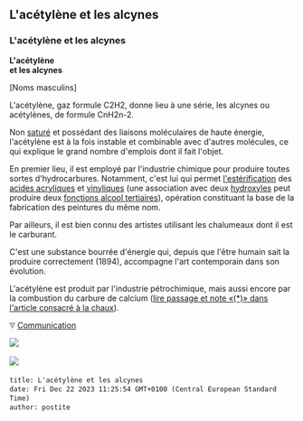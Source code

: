 ## L'acétylène et les alcynes
### L'acétylène et les alcynes
 **L'acétylène  
et les alcynes**  

\[Noms masculins\]

L'acétylène, gaz formule C2H2, donne lieu à une série, les alcynes ou acétylènes, de formule CnH2n-2.

Non [saturé](saturation.html) et possédant des liaisons moléculaires de haute énergie, l'acétylène est à la fois instable et combinable avec d'autres molécules, ce qui explique le grand nombre d'emplois dont il fait l'objet.

En premier lieu, il est employé par l'industrie chimique pour produire toutes sortes d'hydrocarbures. Notamment, c'est lui qui permet [l'estérification](saponification.html#lesterification) des [acides acryliques](acryliquegloss.html) et [vinyliques](vinylegloss.html) (une association avec deux [hydroxyles](hydroxyle.html) peut produire deux [fonctions alcool tertiaires](alcool.html#fonctionalcooltertiaire)), opération constituant la base de la fabrication des peintures du même nom.

Par ailleurs, il est bien connu des artistes utilisant les chalumeaux dont il est le carburant.

C'est une substance bourrée d'énergie qui, depuis que l'être humain sait la produire correctement (1894), accompagne l'art contemporain dans son évolution.

L'acétylène est produit par l'industrie pétrochimique, mais aussi encore par la combustion du carbure de calcium ([lire passage et note «(\*)» dans l'article consacré à la chaux](chaux.html#carburedecalcium)).



![](images/flechebas.gif) [Communication](http://www.artrealite.com/annonceurs.htm) 

[![](https://cbonvin.fr/sites/regie.artrealite.com/visuels/campagne1.png)](index-2.html#20131014)

![](https://cbonvin.fr/sites/regie.artrealite.com/visuels/campagne2.png)
```
title: L'acétylène et les alcynes
date: Fri Dec 22 2023 11:25:54 GMT+0100 (Central European Standard Time)
author: postite
```
